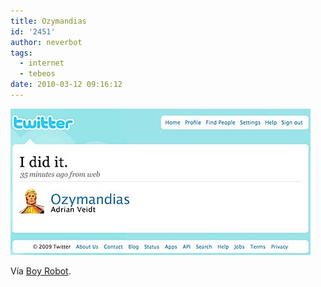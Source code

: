 ```yaml
---
title: Ozymandias
id: '2451'
author: neverbot
tags:
  - internet
  - tebeos
date: 2010-03-12 09:16:12
---
```


![201003120915.jpg](./ozymandias/201003120915.jpg)

Vía [Boy Robot](http://sharpless.tumblr.com/post/442423985/via-mattlovescomics).